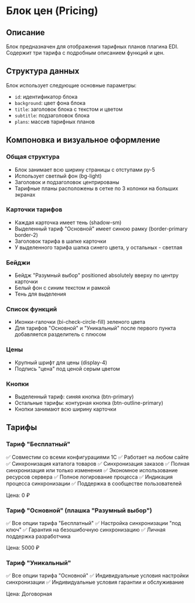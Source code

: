 # Блок цен (Pricing)

## Описание
Блок предназначен для отображения тарифных планов плагина EDI. Содержит три тарифа с подробным описанием функций и цен.

## Структура данных
Блок использует следующие основные параметры:
- `id`: идентификатор блока
- `background`: цвет фона блока
- `title`: заголовок блока с текстом и цветом
- `subtitle`: подзаголовок блока
- `plans`: массив тарифных планов

## Компоновка и визуальное оформление

### Общая структура
- Блок занимает всю ширину страницы с отступами py-5
- Использует светлый фон (bg-light)
- Заголовок и подзаголовок центрированы
- Тарифные планы расположены в сетке по 3 колонки на больших экранах

### Карточки тарифов
- Каждая карточка имеет тень (shadow-sm)
- Выделенный тариф "Основной" имеет синюю рамку (border-primary border-2)
- Заголовок тарифа в шапке карточки
- У выделенного тарифа шапка синего цвета, у остальных - светлая

### Бейджи
- Бейдж "Разумный выбор" positioned absolutely вверху по центру карточки
- Белый фон с синим текстом и рамкой
- Тень для выделения

### Список функций
- Иконки-галочки (bi-check-circle-fill) зеленого цвета
- Для тарифов "Основной" и "Уникальный" после первого пункта добавляется разделитель с плюсом

### Цены
- Крупный шрифт для цены (display-4)
- Подпись "цена" под ценой серым цветом

### Кнопки
- Выделенный тариф: синяя кнопка (btn-primary)
- Остальные тарифы: контурная кнопка (btn-outline-primary)
- Кнопки занимают всю ширину карточки

## Тарифы

### Тариф "Бесплатный"

✅ Совместим со всеми конфигурациями 1С
✅ Работает на любом сайте
✅ Синхронизация каталога товаров
✅ Синхронизация заказов
✅ Полная синхронизация или только изменения
✅ Экономное использование ресурсов сервера
✅ Полное логирование процесса
✅ Индикация процесса синхронизации
✅ Поддержка в сообществе пользователей

Цена: 0 ₽

### Тариф "Основной" (плашка "Разумный выбор")
✅ Все опции тарифа "Бесплатный"
✅ Настройка синхронизации "под ключ"
✅ Гарантия на безошибочную синхронизацию
✅ Личная поддержка разработчика

Цена: 5000 ₽

### Тариф "Уникальный"
✅ Все опции тарифа "Основной"
✅ Индивидуальные условия настройки синхронизации
✅ Индивидуальные условия гарантии и обслуживание

Цена: Договорная